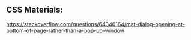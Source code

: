 ## CSS Materials:
https://stackoverflow.com/questions/64340164/mat-dialog-opening-at-bottom-of-page-rather-than-a-pop-up-window